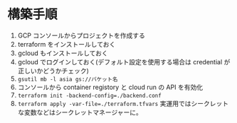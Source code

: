 # 構築手順

1. GCP コンソールからプロジェクトを作成する
2. terraform をインストールしておく
3. gcloud もインストールしておく
4. gcloud でログインしておく(デフォルト設定を使用する場合は credential が正しいかどうかチェック)
5. `gsutil mb -l asia gs://バケット名`
6. コンソールから container registory と cloud run の API を有効化
7. `terraform init -backend-config=./backend.conf`
8. `terraform apply -var-file=./terraform.tfvars` 実運用ではシークレットな変数などはシークレットマネージャーに。
